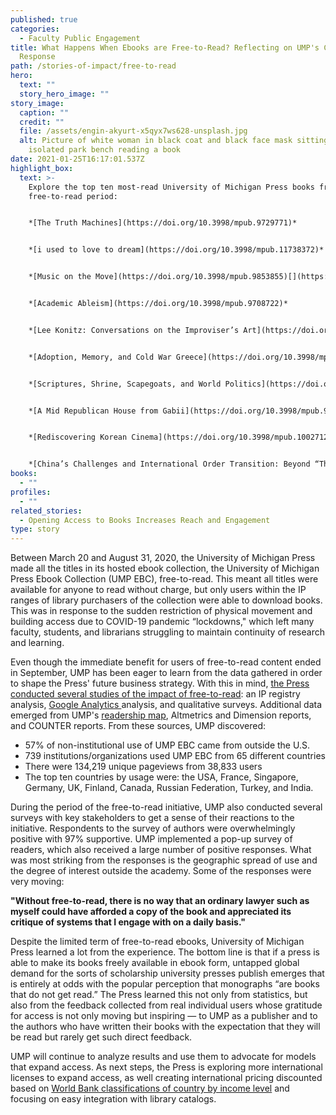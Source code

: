 ```yaml
---
published: true
categories:
  - Faculty Public Engagement
title: What Happens When Ebooks are Free-to-Read? Reflecting on UMP's COVID-19
  Response
path: /stories-of-impact/free-to-read
hero:
  text: ""
  story_hero_image: ""
story_image:
  caption: ""
  credit: ""
  file: /assets/engin-akyurt-x5qyx7ws628-unsplash.jpg
  alt: Picture of white woman in black coat and black face mask sitting on
    isolated park bench reading a book
date: 2021-01-25T16:17:01.537Z
highlight_box:
  text: >-
    Explore the top ten most-read University of Michigan Press books from the
    free-to-read period: 


    *[The Truth Machines](https://doi.org/10.3998/mpub.9729771)*


    *[i used to love to dream](https://doi.org/10.3998/mpub.11738372)*


    *[Music on the Move](https://doi.org/10.3998/mpub.9853855)[](https://doi.org/10.3998/mpub.9708722)*


    *[Academic Ableism](https://doi.org/10.3998/mpub.9708722)*


    *[Lee Konitz: Conversations on the Improviser’s Art](https://doi.org/10.3998/mpub.130264)*


    *[Adoption, Memory, and Cold War Greece](https://doi.org/10.3998/mpub.11333937)*


    *[Scriptures, Shrine, Scapegoats, and World Politics](https://doi.org/10.3998/mpub.11353856)*


    *[A Mid Republican House from Gabii](https://doi.org/10.3998/mpub.9231782)*


    *[Rediscovering Korean Cinema](https://doi.org/10.3998/mpub.10027126)*


    *[China’s Challenges and International Order Transition: Beyond “Thucydides’ Trap”](https://doi.org/10.3998/mpub.11353648)*
books:
  - ""
profiles:
  - ""
related_stories:
  - Opening Access to Books Increases Reach and Engagement
type: story
---
```

Between March 20 and August 31, 2020, the University of Michigan Press made all the titles in its hosted ebook collection, the University of Michigan Press Ebook Collection (UMP EBC), free-to-read. This meant all titles were available for anyone to read without charge, but only users within the IP ranges of library purchasers of the collection were able to download books. This was in response to the sudden restriction of physical movement and building access due to COVID-19 pandemic “lockdowns," which left many faculty, students, and librarians struggling to maintain continuity of research and learning. 

Even though the immediate benefit for users of free-to-read content ended in September, UMP has been eager to learn from the data gathered in order to shape the Press' future business strategy. With this in mind, [the Press conducted several studies of the impact of free-to-read](< https://apps.lib.umich.edu/blogs/tiny-studies/what-happens-when-ebooks-are-free-read>): an IP registry analysis, [Google Analytics ](https://www.fulcrum.org/michigan/statistics?locale=en#analytics)analysis, and qualitative surveys. Additional data emerged from UMP's [readership map](https://www.fulcrum.org/michigan/statistics?locale=en), [](https://www.fulcrum.org/michigan/statistics?locale=en#analytics)Altmetrics and Dimension reports, and COUNTER reports. From these sources, UMP discovered:

* 57% of non-institutional use of UMP EBC came from outside the U.S.
* 739 institutions/organizations used UMP EBC from 65 different countries
* There were 134,219 unique pageviews from 38,833 users
* The top ten countries by usage were: the USA, France, Singapore, Germany, UK, Finland, Canada, Russian Federation, Turkey, and India.

During the period of the free-to-read initiative, UMP also conducted several surveys with key stakeholders to get a sense of their reactions to the initiative. Respondents to the survey of authors were overwhelmingly positive with 97% supportive. UMP  implemented a pop-up survey of readers, which also received a large number of positive responses. What was most striking from the responses is the geographic spread of use and the degree of interest outside the academy. Some of the responses were very moving:

**"Without free-to-read, there is no way that an ordinary lawyer such as myself could have afforded a copy of the book and appreciated its critique of systems that I engage with on a daily basis."**

Despite the limited term of free-to-read ebooks, University of Michigan Press learned a lot from the experience. The bottom line is that if a press is able to make its books freely available in ebook form, untapped global demand for the sorts of scholarship university presses publish emerges that is entirely at odds with the popular perception that monographs “are books that do not get read.” The Press learned this not only from statistics, but also from the feedback collected from real individual users whose gratitude for access is not only moving but inspiring — to UMP as a publisher and to the authors who have written their books with the expectation that they will be read but rarely get such direct feedback. 

UMP will continue to analyze results and use them to advocate for models that expand access. As next steps, the Press is exploring more international licenses to expand access, as well creating international pricing discounted based on [World Bank classifications of country by income level](https://blogs.worldbank.org/opendata/new-world-bank-country-classifications-income-level-2020-2021) and focusing on easy integration with library catalogs.